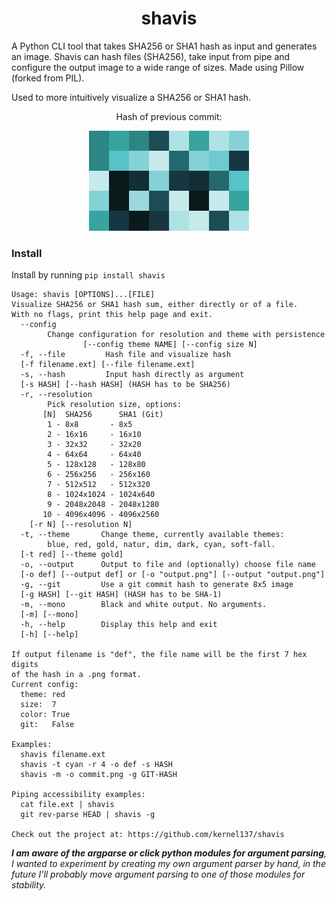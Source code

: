 <h1 align="center">shavis</h1>
A Python CLI tool that takes SHA256 or SHA1 hash as input and generates an image.
Shavis can hash files (SHA256), take input from pipe and configure the output image to a wide range of sizes.
Made using Pillow (forked from PIL).

Used to more intuitively visualize a SHA256 or SHA1 hash. 

<p align="center">Hash of previous commit:</p>
<p align="center">
  <img src="hash_of_prev_commit.png">
</p>

### Install
Install by running `pip install shavis`

```
Usage: shavis [OPTIONS]...[FILE]
Visualize SHA256 or SHA1 hash sum, either directly or of a file. 
With no flags, print this help page and exit.
  --config
        Change configuration for resolution and theme with persistence
                [--config theme NAME] [--config size N]
  -f, --file         Hash file and visualize hash
  [-f filename.ext] [--file filename.ext]
  -s, --hash         Input hash directly as argument
  [-s HASH] [--hash HASH] (HASH has to be SHA256)
  -r, --resolution
        Pick resolution size, options:
       [N]  SHA256      SHA1 (Git)
        1 - 8x8       - 8x5
        2 - 16x16     - 16x10
        3 - 32x32     - 32x20
        4 - 64x64     - 64x40
        5 - 128x128   - 128x80
        6 - 256x256   - 256x160
        7 - 512x512   - 512x320
        8 - 1024x1024 - 1024x640
        9 - 2048x2048 - 2048x1280
       10 - 4096x4096 - 4096x2560
    [-r N] [--resolution N]
  -t, --theme       Change theme, currently available themes:
        blue, red, gold, natur, dim, dark, cyan, soft-fall.
  [-t red] [--theme gold]
  -o, --output      Output to file and (optionally) choose file name
  [-o def] [--output def] or [-o "output.png"] [--output "output.png"] 
  -g, --git         Use a git commit hash to generate 8x5 image
  [-g HASH] [--git HASH] (HASH has to be SHA-1)
  -m, --mono        Black and white output. No arguments.
  [-m] [--mono]
  -h, --help        Display this help and exit
  [-h] [--help]

If output filename is "def", the file name will be the first 7 hex digits
of the hash in a .png format.
Current config:
  theme: red
  size:  7
  color: True
  git:   False

Examples:
  shavis filename.ext                
  shavis -t cyan -r 4 -o def -s HASH
  shavis -m -o commit.png -g GIT-HASH  

Piping accessibility examples: 
  cat file.ext | shavis
  git rev-parse HEAD | shavis -g

Check out the project at: https://github.com/kernel137/shavis
```
_**I am aware of the argparse or click python modules for argument parsing**, I wanted to experiment by creating my own argument parser by hand, in  the future I'll probably move argument parsing to one of those modules for stability._
